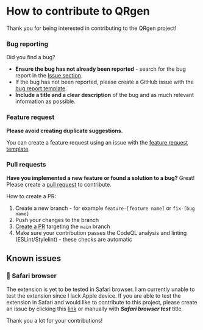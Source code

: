 # How to contribute to QRgen
Thank you for being interested in contributing to the QRgen project!

### Bug reporting
Did you find a bug?
- **Ensure the bug has not already been reported** - search for the bug report in the [Issue section](https://www.github.com/Stepan02/qrgen/issues).
- If the bug has not been reported, please create a GitHub issue with the [bug report template](https://github.com/Stepan02/qrgen/issues/new?template=bug-report.md).
- **Include a title and a clear description** of the bug and as much relevant information as possible.

### Feature request
**Please avoid creating duplicate suggestions.**

You can create a feature request using an issue with the [feature request template](https://github.com/Stepan02/qrgen/issues/new?template=feature-suggestion.md).

### Pull requests
**Have you implemented a new feature or found a solution to a bug?** Great! Please create a [pull request](https://github.com/Stepan02/qrgen/pulls) to contribute.

How to create a PR:
1. Create a new branch - for example `feature-[feature name]` or `fix-[bug name]`
2. Push your changes to the branch
4. [Create a PR](https://github.com/Stepan02/qrgen/pulls) targeting the `main` branch
5. Make sure your contribution passes the CodeQL analysis and linting (ESLint/Stylelint) - these checks are automatic

## Known issues
### 🍎 Safari browser
The extension is yet to be tested in Safari browser. I am currently unable to test the extension since I lack Apple device.
If you are able to test the extension in Safari and would like to contribute to this project, please create an issue by clicking this [link](https://github.com/stepan02/qrgen/issues/new?title=Safari+browser+test) or manually with ***Safari browser test*** title.

Thank you a lot for your contributions!
